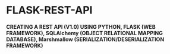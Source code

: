 # FLASK-REST-API

#### CREATING A REST API (V1.0) USING PYTHON, FLASK (WEB FRAMEWORK), SQLAlchemy (OBJECT RELATIONAL MAPPING DATABASE), Marshmallow (SERIALIZATION/DESERIALIZATION FRAMEWORK)
